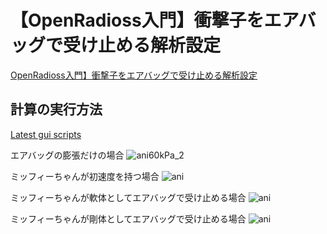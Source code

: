 # 【OpenRadioss入門】衝撃子をエアバッグで受け止める解析設定

[OpenRadioss入門】衝撃子をエアバッグで受け止める解析設定](https://takun-physics.net/wp-admin/post-new.php?wp-post-new-reload=true)

## 計算の実行方法

[Latest gui scripts](https://openradioss.atlassian.net/wiki/spaces/OPENRADIOSS/pages/58785793/Latest+gui+scripts)

エアバッグの膨張だけの場合
![ani60kPa_2](https://github.com/kamakiri1225/OpenRadiossExample/assets/36812492/b16723df-61e2-4780-bced-70581e3817ab)

ミッフィーちゃんが初速度を持つ場合
![ani](https://github.com/kamakiri1225/OpenRadiossExample/assets/36812492/3a74dcf9-a4d4-42ae-8d3b-8b1eb4d3f4e2)

ミッフィーちゃんが軟体としてエアバッグで受け止める場合
![ani](https://github.com/kamakiri1225/OpenRadiossExample/assets/36812492/be124de2-8f53-423e-a8b5-cfd2580149c7)


ミッフィーちゃんが剛体としてエアバッグで受け止める場合
![ani](https://github.com/kamakiri1225/OpenRadiossExample/assets/36812492/81fea064-bc5a-4302-825f-f5e8d88003bf)
